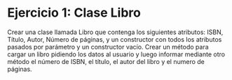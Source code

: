 # Ejercicio 1: Clase Libro

Crear una clase llamada Libro que contenga los siguientes atributos: ISBN, Título, Autor,
Número de páginas, y un constructor con todos los atributos pasados por parámetro y un
constructor vacío. Crear un método para cargar un libro pidiendo los datos al usuario y
luego informar mediante otro método el número de ISBN, el título, el autor del libro y el
numero de páginas.
